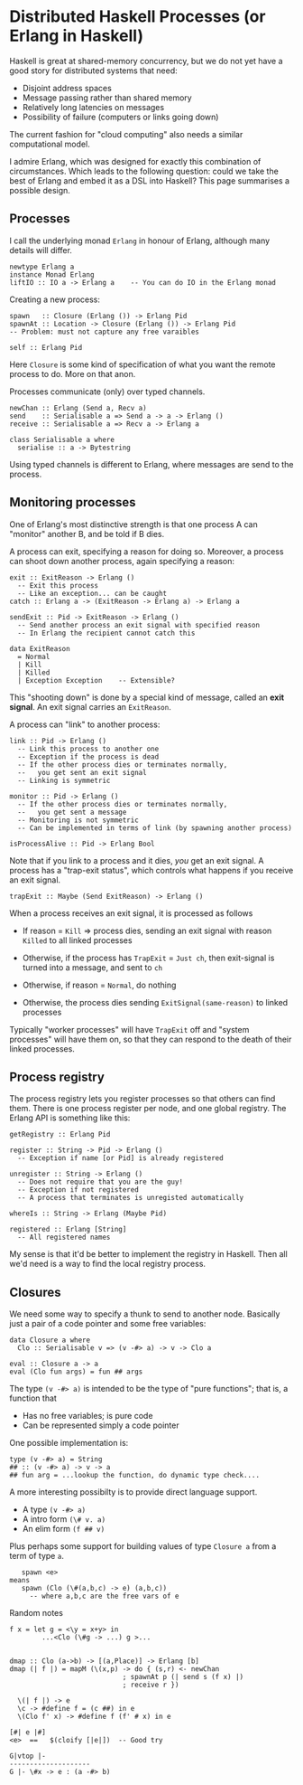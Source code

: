 # Distributed Haskell Processes (or Erlang in Haskell)


Haskell is great at shared-memory concurrency, but we do not yet 
have a good story for distributed systems that need:

- Disjoint address spaces
- Message passing rather than shared memory
- Relatively long latencies on messages
- Possibility of failure (computers or links going down)


The current fashion for "cloud computing" also needs a similar
computational model.


I admire Erlang, which was designed for exactly this combination
of circumstances.  Which leads to the following question: could
we take the best of Erlang and embed it as a DSL into Haskell?
This page summarises a possible design.

## Processes


I call the underlying monad `Erlang` in honour of Erlang, although
many details will differ.

```wiki
newtype Erlang a
instance Monad Erlang
liftIO :: IO a -> Erlang a    -- You can do IO in the Erlang monad
```


Creating a new process:

```wiki
spawn   :: Closure (Erlang ()) -> Erlang Pid
spawnAt :: Location -> Closure (Erlang ()) -> Erlang Pid
-- Problem: must not capture any free varaibles

self :: Erlang Pid
```


Here `Closure` is some kind of specification of what you want the
remote process to do.  More on that anon.


Processes communicate (only) over typed channels.

```wiki
newChan :: Erlang (Send a, Recv a)
send    :: Serialisable a => Send a -> a -> Erlang ()
receive :: Serialisable a => Recv a -> Erlang a

class Serialisable a where
  serialise :: a -> Bytestring
```


Using typed channels is different to Erlang, where messages are send
to the process.

## Monitoring processes


One of Erlang's most distinctive strength is that one process A can
"monitor" another B, and be told if B dies.


A process can exit, specifying a reason for doing so. Moreover,
a process can shoot down another process, again specifying a reason:

```wiki
exit :: ExitReason -> Erlang ()
  -- Exit this process
  -- Like an exception... can be caught
catch :: Erlang a -> (ExitReason -> Erlang a) -> Erlang a

sendExit :: Pid -> ExitReason -> Erlang ()
  -- Send another process an exit signal with specified reason
  -- In Erlang the recipient cannot catch this

data ExitReason 
  = Normal 
  | Kill 
  | Killed 
  | Exception Exception    -- Extensible?
```


This "shooting down" is done by a special kind of message,
called an **exit signal**.  An exit signal carries an `ExitReason`.


A process can "link" to another process:

```wiki
link :: Pid -> Erlang ()
  -- Link this process to another one
  -- Exception if the process is dead
  -- If the other process dies or terminates normally, 
  --   you get sent an exit signal
  -- Linking is symmetric

monitor :: Pid -> Erlang ()
  -- If the other process dies or terminates normally, 
  --   you get sent a message
  -- Monitoring is not symmetric
  -- Can be implemented in terms of link (by spawning another process)

isProcessAlive :: Pid -> Erlang Bool
```


Note that if you link to a process and it dies, *you* get an exit
signal.
A process has a "trap-exit status", which controls what happens
if you receive an exit signal.

```wiki
trapExit :: Maybe (Send ExitReason) -> Erlang ()
```


When a process receives an exit signal, it is processed as follows

- If reason = `Kill` =\> process dies, sending an exit signal with reason `Killed` to all linked processes

- Otherwise, if the process has `TrapExit` = `Just ch`, then exit-signal is turned into a message, and sent to `ch`

- Otherwise, if reason = `Normal`, do nothing

- Otherwise, the process dies sending `ExitSignal(same-reason)` to linked processes


Typically "worker processes" will have `TrapExit` off 
and "system processes" will have them on, so that they can
respond to the death of their linked processes.

## Process registry


The process registry lets you register processes so that others can find them.
There is one process register per node, and one global registry. The Erlang
API is something like this:

```wiki
getRegistry :: Erlang Pid

register :: String -> Pid -> Erlang ()
  -- Exception if name [or Pid] is already registered

unregister :: String -> Erlang ()
  -- Does not require that you are the guy!
  -- Exception if not registered
  -- A process that terminates is unregisted automatically

whereIs :: String -> Erlang (Maybe Pid)

registered :: Erlang [String]
  -- All registered names
```


My sense is that it'd be better to implement the registry in Haskell. Then all 
we'd need is a way to find the local registry process.

## Closures


We need some way to specify a thunk to send to another node.
Basically just a pair of a code pointer and some free variables:

```wiki
data Closure a where
  Clo :: Serialisable v => (v -#> a) -> v -> Clo a

eval :: Closure a -> a
eval (Clo fun args) = fun ## args
```


The type `(v -#> a)` is intended to be the type of "pure functions"; that is,
a function that

- Has no free variables; is pure code
- Can be represented simply a code pointer


One possible implementation is:

```wiki
type (v -#> a) = String
## :: (v -#> a) -> v -> a
## fun arg = ...lookup the function, do dynamic type check....
```


A more interesting possibilty is to provide direct language support.

- A type `(v -#> a)`
- A intro form `(\# v. a)`
- An elim form `(f ## v)`


Plus perhaps some support for building values of type `Closure a` from
a term of type `a`.

```wiki
   spawn <e> 
means
   spawn (Clo (\#(a,b,c) -> e) (a,b,c))
     -- where a,b,c are the free vars of e
```


Random notes 

```wiki
f x = let g = <\y = x+y> in
        ...<Clo (\#g -> ...) g >...


dmap :: Clo (a->b) -> [(a,Place)] -> Erlang [b]
dmap (| f |) = mapM (\(x,p) -> do { (s,r) <- newChan
                            ; spawnAt p (| send s (f x) |)
                            ; receive r })

  \(| f |) -> e
  \c -> #define f = (c ##) in e
  \(Clo f' x) -> #define f (f' # x) in e

[#| e |#]
<e>  ==   $(cloify [|e|])  -- Good try

G|vtop |- 
--------------------
G |- \#x -> e : (a -#> b)
```